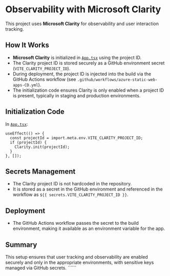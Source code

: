 # Observability with Microsoft Clarity

This project uses **Microsoft Clarity** for observability and user interaction tracking.

## How It Works

- **Microsoft Clarity** is initialized in [`App.tsx`](../src/App.tsx) using the project ID.
- The Clarity project ID is stored securely as a GitHub environment secret (`VITE_CLARITY_PROJECT_ID`).
- During deployment, the project ID is injected into the build via the GitHub Actions workflow (see `.github/workflows/azure-static-web-apps-CD.yml`).
- The initialization code ensures Clarity is only enabled when a project ID is present, typically in staging and production environments.

## Initialization Code

In [`App.tsx`](../src/App.tsx):

```tsx
useEffect(() => {
  const projectId = import.meta.env.VITE_CLARITY_PROJECT_ID;
  if (projectId) {
    Clarity.init(projectId);
  }
}, []);
```

## Secrets Management
- The Clarity project ID is not hardcoded in the repository.
- It is stored as a secret in the GitHub environment and referenced in the workflow as ```${{ secrets.VITE_CLARITY_PROJECT_ID }}```.

## Deployment
- The GitHub Actions workflow passes the secret to the build environment, making it available as an environment variable for the app.

## Summary
This setup ensures that user tracking and observability are enabled securely and only in the appropriate environments, with sensitive keys managed via GitHub secrets. ``````